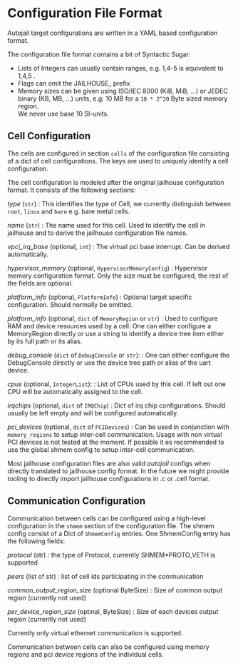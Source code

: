 # Configuration File Format

Autojail target configurations are written in a YAML based configuration format.

The configuration file format contains a bit of Syntactic Sugar:

- Lists of Integers can usually contain ranges, e.g. 1,4-5 is equivalent to 1,4,5 .
- Flags can omit the JAILHOUSE\_ prefix
- Memory sizes can be given using ISO/IEC 8000 (KiB, MiB, ...) or JEDEC binary (KB, MB, ...) units, e.g: 10 MB
  for a `10 * 2^20` Byte sized memory region.  
  We never use base 10 SI-units.

## Cell Configuration

The cells are configured in section `cells` of the configuration file consisting of
a dict of cell configurations. The keys are used to uniquely identify a cell configuration.

The cell configuration is modeled after the original jailhouse configuration format.
It consists of the following sections:

_type_ (`str`)
: This identifies the type of Cell, we currently distinguish between `root`, `linux` and `bare` e.g. bare metal cells.

_name_ (`str`)
: The name used for this cell. Used to identify the cell in jailhouse and to derive the jailhouse configuration file names.

_vpci_irq_base_ (optional, `int`)
: The virtual pci base interrupt. Can be derived automatically.

_hypervisor_memory_ (optional, `HypervisorMemoryConfig`)
: Hypervisor memory configuration format. Only the size must be configured, the rest of the fields are optional.

_platform_info_ (optional, `PlatformInfo`)
: Optional target specific configuration. Should normally be omitted.

_platform_info_ (optional, `dict` of `MemoryRegion` or `str`)
: Used to configure RAM and device resources used by a cell.
One can either configure a MemoryRegion directly or use a string to identify a device tree
item either by its full path or its alias.

_debug_console_ (`dict` of `DebugConsole` or `str`):
: One can either configure the DebugConsole directly or use the device tree path or alias of the uart device.

_cpus_ (optional, `IntegerList`):
: List of CPUs used by this cell. If left out one CPU will be automatically assigned to the cell.

_irqchips_ (optional, `dict` of `IRQChip`)
: Dict of irq chip configurations. Should usually be left empty and will be configured automatically.

_pci_devices_ (optional, `dict` of `PCIDevices`)
: Can be used in conjunction with `memory_regions` to setup inter-cell communication. Usage with non virtual PCI devices is not tested at the moment.
If possible it es recommended to use the global shmem config to setup inter-cell communication.

Most jailhouse configuration files are also valid _autojail_ configs when directly translated
to jailhouse config format. In the future we might provide tooling to directly import
jailhouse configurations in .c or .cell format.

## Communication Configuration

Communication between cells can be configured using a high-level configuration in the `shmem`
section of the configuration file. The shmem config consist of a Dict of `ShmemConfig`
entries. One ShmemConfig entry has the following fields:

_protocol_ (str)
: the type of Protocol, currently SHMEM\*PROTO_VETH is supported

_peers_ (list of str)
: list of cell ids participating in the communication

_common_output_region_size_ (optional ByteSize)
: Size of common output region (currently not used)

_per_device_region_size_ (optinal, ByteSize)
: Size of each devices output region (currently not used)

Currently only virtual ethernet communication is supported.

Communication between cells can also be configured using memory regions and pci device regions
of the individual cells.
